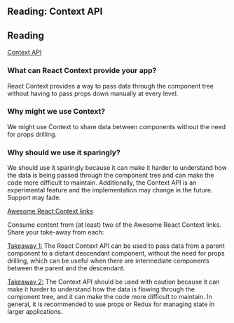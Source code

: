 <!-- @format -->

## Reading: Context API

## Reading

[Context API](https://reactjs.org/docs/context.html)

### What can React Context provide your app?

React Context provides a way to pass data through the component tree without having to pass props down manually at every level.

### Why might we use Context?

We might use Context to share data between components without the need for props drilling.

### Why should we use it sparingly?

We should use it sparingly because it can make it harder to understand how the data is being passed through the component tree and can make the code more difficult to maintain. Additionally, the Context API is an experimental feature and the implementation may change in the future. Support may fade.

[Awesome React Context links](https://github.com/diegohaz/awesome-react-context)

Consume content from (at least) two of the Awesome React Context links. Share your take-away from each:

[Takeaway 1:](https://egghead.io/lessons/react-creating-providers-and-consumers-with-the-react-context-api)
The React Context API can be used to pass data from a parent component to a distant descendant component, without the need for props drilling, which can be useful when there are intermediate components between the parent and the descendant.

[Takeaway 2:](https://www.youtube.com/watch?v=XLJN4JfniH4&ab_channel=WesBos)
The Context API should be used with caution because it can make it harder to understand how the data is flowing through the component tree, and it can make the code more difficult to maintain. In general, it is recommended to use props or Redux for managing state in larger applications.
